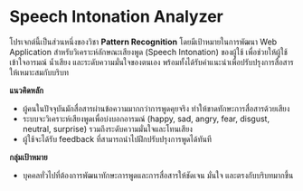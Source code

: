 # Speech Intonation Analyzer

โปรเจกต์นี้เป็นส่วนหนึ่งของวิชา **Pattern Recognition** โดยมีเป้าหมายในการพัฒนา Web Application สำหรับวิเคราะห์ลักษณะเสียงพูด (Speech Intonation) ของผู้ใช้ เพื่อช่วยให้ผู้ใช้เข้าใจอารมณ์ น้ำเสียง และระดับความมั่นใจของตนเอง พร้อมทั้งได้รับคำแนะนำเพื่อปรับปรุงการสื่อสารให้เหมาะสมกับบริบท

**แนวคิดหลัก**
- ผู้คนในปัจจุบันมักสื่อสารผ่านข้อความมากกว่าการพูดคุยจริง ทำให้ขาดทักษะการสื่อสารด้วยเสียง  
- ระบบจะวิเคราะห์เสียงพูดเพื่อบ่งบอกอารมณ์ (happy, sad, angry, fear, disgust, neutral, surprise) รวมถึงระดับความมั่นใจและโทนเสียง  
- ผู้ใช้จะได้รับ feedback ที่สามารถนำไปฝึกปรับปรุงการพูดได้ทันที  

**กลุ่มเป้าหมาย**
- บุคคลทั่วไปที่ต้องการพัฒนาทักษะการพูดและการสื่อสารให้ชัดเจน มั่นใจ และตรงกับบริบทมากขึ้น  
